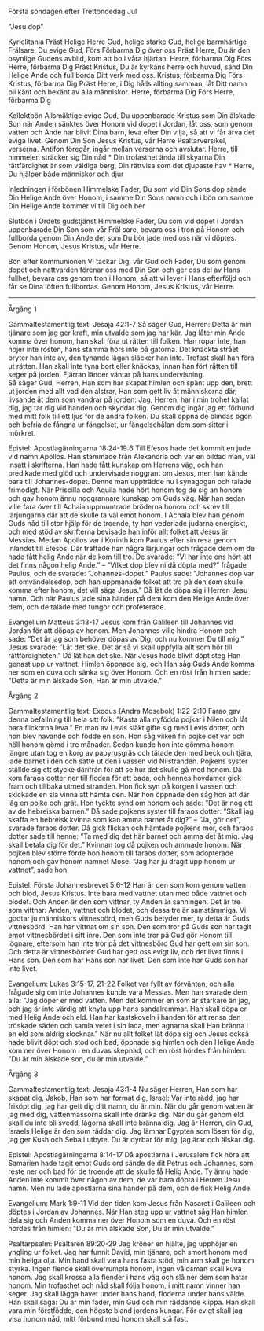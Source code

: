 ﻿Första söndagen efter Trettondedag Jul


”Jesu dop”




Kyrielitania
Präst        Helige Herre Gud, helige starke Gud, helige barmhärtige Frälsare, Du evige Gud,
Förs        Förbarma Dig över oss
Präst        Herre, Du är den osynlige Gudens avbild, kom att bo i våra hjärtan. Herre, förbarma Dig
Förs        Herre, förbarma Dig
Präst        Kristus, Du är kyrkans herre och huvud, sänd Din Helige Ande och full borda Ditt verk med oss. Kristus, förbarma Dig
Förs        Kristus, förbarma Dig
Präst        Herre, i Dig hålls allting samman, låt Ditt namn bli känt och bekänt av alla människor. Herre, förbarma Dig
Förs        Herre, förbarma Dig




Kollektbön
Allsmäktige evige Gud, Du uppenbarade Kristus som Din älskade Son när Anden sänktes över Honom vid dopet i Jordan, låt oss, som genom vatten och Ande har blivit Dina barn, leva efter Din vilja, så att vi får ärva det eviga livet. 
Genom Din Son Jesus Kristus, vår Herre
Psaltarversikel, verserna. Antifon föregår, ingår mellan verserna och avslutar.
Herre, till himmelen sträcker sig Din nåd * Din trofasthet ända till skyarna
Din rättfärdighet är som väldiga berg, Din rättvisa som det djupaste hav * Herre, Du hjälper både människor och djur 




Inledningen i förbönen
Himmelske Fader, Du som vid Din Sons dop sände Din Helige Ande över Honom, i samme Din Sons namn och i bön om samme Din Helige Ande kommer vi till Dig och ber




Slutbön i Ordets gudstjänst
Himmelske Fader, Du som vid dopet i Jordan uppenbarade Din Son som vår Fräl sare, bevara oss i tron på Honom och fullborda genom Din Ande det som Du bör jade med oss när vi döptes. Genom Honom, Jesus Kristus, vår Herre.




Bön efter kommunionen
Vi tackar Dig, vår Gud och Fader, Du som genom dopet och nattvarden förenar oss med Din Son och ger oss del av Hans fullhet, bevara oss genom tron i Honom, 
så att vi lever i Hans efterföljd och får se Dina löften fullbordas. 
Genom Honom, Jesus Kristus, vår Herre.
________________
Årgång 1




Gammaltestamentlig text: Jesaja 42:1-7
Så säger Gud, Herren: Detta är min tjänare som jag ger kraft, min utvalde som jag har kär. Jag låter min Ande komma över honom, han skall föra ut rätten till folken. Han ropar inte, han höjer inte rösten, hans stämma hörs inte på gatorna. Det knäckta strået bryter han inte av, den tynande lågan släcker han inte. Trofast skall han föra ut rätten. Han skall inte tyna bort eller knäckas, innan han fört rätten till seger på jorden. Fjärran länder väntar på hans undervisning.  
Så säger Gud, Herren, Han som har skapat himlen och spänt upp den, brett ut jorden med allt vad den alstrar, Han som gett liv åt människorna där, livsande åt dem som vandrar på jorden: Jag, Herren, har i min trohet kallat dig, jag tar dig vid handen och skyddar dig. Genom dig ingår jag ett förbund med mitt folk till ett ljus för de andra folken. Du skall öppna de blindas ögon och befria de fångna ur fängelset, ur fängelsehålan dem som sitter i mörkret. 




Epistel: Apostlagärningarna 18:24-19:6
Till Efesos hade det kommit en jude vid namn Apollos. Han stammade från Alexandria och var en bildad man, väl insatt i skrifterna. Han hade fått kunskap om Herrens väg, och han predikade med glöd och undervisade noggrant om Jesus, men han kände bara till Johannes-dopet. Denne man uppträdde nu i synagogan och talade frimodigt. När Priscilla och Aquila hade hört honom tog de sig an honom och gav honom ännu noggrannare kunskap om Guds väg. När han sedan ville fara över till Achaia uppmuntrade bröderna honom och skrev till lärjungarna där att de skulle ta väl emot honom. I Achaia blev han genom Guds nåd till stor hjälp för de troende, ty han vederlade judarna energiskt, och med stöd av skrifterna bevisade han inför allt folket att Jesus är Messias.
Medan Apollos var i Korinth kom Paulus efter sin resa genom inlandet till Efesos. Där träffade han några lärjungar och frågade dem om de hade fått helig Ande när de kom till tro. De svarade: ”Vi har inte ens hört att det finns någon helig Ande.” – ”Vilket dop blev ni då döpta med?” frågade Paulus, och de svarade: ”Johannes-dopet.” Paulus sade: "Johannes dop var ett omvändelsedop, och han uppmanade folket att tro på den som skulle komma efter honom, det vill säga Jesus.” Då lät de döpa sig i Herren Jesu namn. Och när Paulus lade sina händer på dem kom den Helige Ande över dem, och de talade med tungor och profeterade. 




Evangelium Matteus 3:13-17
Jesus kom från Galileen till Johannes vid Jordan för att döpas av honom. Men Johannes ville hindra Honom och sade: ”Det är jag som behöver döpas av Dig, och nu kommer Du till mig.” Jesus svarade: ”Låt det ske. Det är så vi skall uppfylla allt som hör till rättfärdigheten.” Då lät han det ske. 
När Jesus hade blivit döpt steg Han genast upp ur vattnet. Himlen öppnade sig, och Han såg Guds Ande komma ner som en duva och sänka sig över Honom. Och en röst från himlen sade: "Detta är min älskade Son, Han är min utvalde."








Årgång 2




Gammaltestamentlig text: Exodus (Andra Mosebok) 1:22-2:10
Farao gav denna befallning till hela sitt folk: ”Kasta alla nyfödda pojkar i Nilen och låt bara flickorna leva.”
 En man av Levis släkt gifte sig med Levis dotter, och hon blev havande och födde en son. Hon såg vilken fin pojke det var och höll honom gömd i tre månader. Sedan kunde hon inte gömma honom längre utan tog en korg av papyrusgräs och tätade den med beck och tjära, lade barnet i den och satte ut den i vassen vid Nilstranden. Pojkens syster ställde sig ett stycke därifrån för att se hur det skulle gå med honom. Då kom faraos dotter ner till floden för att bada, och hennes hovdamer gick fram och tillbaka utmed stranden. Hon fick syn på korgen i vassen och skickade en sla vinna att hämta den. När hon öppnade den såg hon att där låg en pojke och grät. Hon tyckte synd om honom och sade: ”Det är nog ett av de hebreiska barnen.” Då sade pojkens syster till faraos dotter: ”Skall jag skaffa en hebreisk kvinna som kan amma barnet åt dig?” – ”Ja, gör det”, svarade faraos dotter. Då gick flickan och hämtade pojkens mor, och faraos dotter sade till henne: ”Ta med dig det här barnet och amma det åt mig. Jag skall betala dig för det.” Kvinnan tog då pojken och ammade honom. När pojken blev större förde hon honom till faraos dotter, som adopterade honom och gav honom namnet Mose. ”Jag har ju dragit upp honom ur vattnet”, sade hon. 




Epistel: Första Johannesbrevet 5:6-12
Han är den som kom genom vatten och blod, Jesus Kristus. Inte bara med vattnet utan med både vattnet och blodet. Och Anden är den som vittnar, ty Anden är sanningen. Det är tre som vittnar: Anden, vattnet och blodet, och dessa tre är samstämmiga. Vi godtar ju människors vittnesbörd, men Guds betyder mer, ty detta är Guds vittnesbörd: Han har vittnat om sin son. Den som tror på Guds son har tagit emot vittnesbördet i sitt inre. Den som inte tror på Gud gör Honom till lögnare, eftersom han inte tror på det vittnesbörd Gud har gett om sin son. Och detta är vittnesbördet: Gud har gett oss evigt liv, och det livet finns i Hans son. Den som har Hans son har livet. Den som inte har Guds son har inte livet. 




Evangelium: Lukas 3:15-17, 21-22
Folket var fyllt av förväntan, och alla frågade sig om inte Johannes kunde vara Messias. Men han svarade dem alla: ”Jag döper er med vatten. Men det kommer en som är starkare än jag, och jag är inte värdig att knyta upp hans sandalremmar. Han skall döpa er med Helig Ande och eld. Han har kastskoveln i handen för att rensa den tröskade säden och samla vetet i sin lada, men agnarna skall Han bränna i en eld som aldrig slocknar.” 
När nu allt folket lät döpa sig och Jesus också hade blivit döpt och stod och bad, öppnade sig himlen och den Helige Ande kom ner över Honom i en duvas skepnad, och en röst hördes från himlen: ”Du är min älskade son, du är min utvalde.” 








Årgång 3




Gammaltestamentlig text: Jesaja 43:1-4
Nu säger Herren, Han som har skapat dig, Jakob, Han som har format dig, Israel: Var inte rädd, jag har friköpt dig, jag har gett dig ditt namn, du är min. När du går genom vatten är jag med dig, vattenmassorna skall inte dränka dig. När du går genom eld skall du inte bli svedd, lågorna skall inte bränna dig. Jag är Herren, din Gud, Israels Helige är den som räddar dig. Jag lämnar Egypten som lösen för dig, jag ger Kush och Seba i utbyte. Du är dyrbar för mig, jag ärar och älskar dig. 




Epistel: Apostlagärningarna 8:14-17
Då apostlarna i Jerusalem fick höra att Samarien hade tagit emot Guds ord sände de dit Petrus och Johannes, som reste ner och bad för de troende att de skulle få Helig Ande. Ty ännu hade Anden inte kommit över någon av dem, de var bara döpta i Herren Jesu namn. Men nu lade apostlarna sina händer på dem, och de fick Helig Ande. 




Evangelium: Mark 1:9-11
Vid den tiden kom Jesus från Nasaret i Galileen och döptes i Jordan av Johannes. När Han steg upp ur vattnet såg Han himlen dela sig och Anden komma ner över Honom som en duva. Och en röst hördes från himlen: "Du är min älskade Son, Du är min utvalde." 








Psaltarpsalm: Psaltaren 89:20-29 
Jag kröner en hjälte, jag upphöjer en yngling ur folket. 
Jag har funnit David, min tjänare, och smort honom med min heliga olja. 
Min hand skall vara hans fasta stöd, min arm skall ge honom styrka. 
Ingen fiende skall överrumpla honom, ingen våldsman skall kuva honom. 
Jag skall krossa alla fiender i hans väg och slå ner dem som hatar honom. 
Min trofasthet och nåd skall följa honom, i mitt namn vinner han seger. 
Jag skall lägga havet under hans hand, floderna under hans välde. 
Han skall säga: Du är min fader, min Gud och min räddande klippa. 
Han skall vara min förstfödde, den högste bland jordens kungar. 
För evigt skall jag visa honom nåd, mitt förbund med honom skall stå fast.